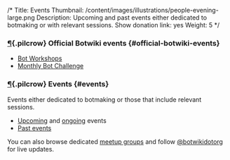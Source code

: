 /*
Title: Events
Thumbnail: /content/images/illustrations/people-evening-large.png
Description: Upcoming and past events either dedicated to botmaking or with relevant sessions.
Show donation link: yes
Weight: 5
*/


### [¶](#official-botwiki-events){.pilcrow} Official Botwiki events {#official-botwiki-events}

- [Bot Workshops](/bot-workshops)
- [Monthly Bot Challenge](/monthly-bot-challenge)


### [¶](#events){.pilcrow} Events {#events}

Events either dedicated to botmaking or those that include relevant sessions.

- [Upcoming](/tag/event+upcoming) and [ongoing](/tag/event+ongoing) events
- [Past events](/tag/event+archived)

You can also browse dedicated [meetup groups](/events/meetups) and follow [@botwikidotorg](https://twitter.com/botwikidotorg) for live updates.
